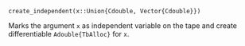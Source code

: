 ```
create_independent(x::Union{Cdouble, Vector{Cdouble}})
```

Marks the argument `x` as independent variable on the tape and create differentiable `Adouble{TbAlloc}` for `x`.
